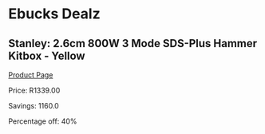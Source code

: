 
# Ebucks Dealz
## Stanley: 2.6cm 800W 3 Mode SDS-Plus Hammer Kitbox - Yellow
[Product Page](https://www.ebucks.com/web/shop/productSelected.do?prodId=1139560535&catId=227677169)

Price: R1339.00

Savings: 1160.0

Percentage off: 40%
	